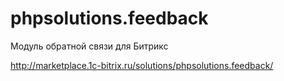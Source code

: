 phpsolutions.feedback
=====================

Модуль обратной связи для Битрикс

http://marketplace.1c-bitrix.ru/solutions/phpsolutions.feedback/
